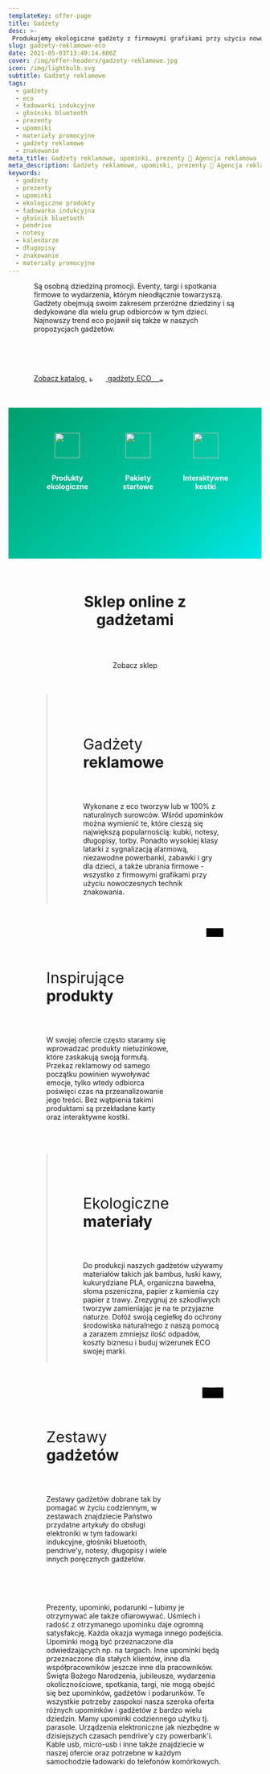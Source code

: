 ```yaml
---
templateKey: offer-page
title: Gadżety
desc: >-
 Produkujemy ekologiczne gadżety z firmowymi grafikami przy użyciu nowoczesnych technik znakowania oraz inspirujące karty MAGIC, ładowarki indukcyjne, głośniki, pendrive'y i wiele innych.
slug: gadzety-reklamowe-eco
date: 2021-05-03T13:49:14.606Z
cover: /img/offer-headers/gadzety-reklamowe.jpg
icon: /img/lightbulb.svg
subtitle: Gadżety reklamowe
tags:
  - gadżety
  - eco
  - ładowarki indukcyjne
  - głośniki bluetooth
  - prezenty
  - upomniki
  - materiały promocyjne
  - gadżety reklamowe
  - znakowanie
meta_title: Gadżety reklamowe, upominki, prezenty 🌱 Agencja reklamowa | Art Open Sp. z o.o.
meta_description: Gadżety reklamowe, upominki, prezenty 🌳 Agencja reklamowa Art Open | Gadżety na każdą okazje idealnie nadające się na prezenty, wykonane z przyjaznych dla środowiska materiałów, ładowarki indukcyjne, głośniki bluetooth, pendrive'y, notesy, długopisy i wiele innych. Zapraszamy do zapoznania się z naszą ofertą!
keywords:
  - gadżety
  - prezenty
  - upominki
  - ekologiczne produkty
  - ładowarka indukcyjna
  - głośnik bluetooth
  - pendrive
  - notesy
  - kalendarze
  - długopisy
  - znakowanie
  - materiały promocyjne
---
```

<div style="margin-left:10%;margin-right:10%">
<p>Są osobną dziedziną promocji. Eventy, targi i spotkania firmowe to wydarzenia, którym nieodłącznie towarzyszą. Gadżety obejmują swoim zakresem przeróżne dziedziny i są dedykowane dla wielu grup odbiorców w tym dzieci. Najnowszy trend eco pojawił się także w naszych propozycjach gadżetów. </p>
<br>
<div style="margin-top:50px">
<a class="button-green" target="_blank"  style="margin-right:5px" href="/katalogi/">Zobacz katalog <img width="10px"  style="vertical-align:middle;margin-left:5px;margin-right:10px;"   alt="katalogi" src='/img/eye.svg'/></a>&nbsp;&nbsp;<a class='button-green' target="_blank"  href='/ekologia/'> gadżety ECO &nbsp;&nbsp;
    <img width="10px"  style="vertical-align:middle;margin-right:5px"   alt="ekologia" src="/img/leaf.svg"/>
 </a>
</div>
</div>


<div style="margin-top:50px;min-height:200px;text-align:center;background-image: linear-gradient(141deg, rgb(0, 158, 108) 0%, rgb(0, 209, 178) 71%, rgb(0, 230, 235) 100%);padding:50px;color:white" class="columns">

<div class="column">
<img src="/img/offer-icons/produkty-ekologiczne.svg" width="50px" />
<br><br>
<p><b>Produkty ekologiczne</b></p>
</div>

<div class="column">
<img src="/img/offer-icons/pakiety-startowe.svg" width="50px" />
<br><br>
<p><b>Pakiety startowe</b></p>
</div>

<div class="column">
<img src="/img/offer-icons/interaktywne-kostki.svg" width="50px" />
<br><br>
<p><b>Interaktywne kostki</b></p>
</div>

</div>

<div style="margin-left:10%;margin-right:10%;padding:5%;text-align:center">
<h3 style="font-size:30px"> Sklep online z gadżetami </h3>
<br><br>
<a class="button-green">Zobacz sklep</a>
</div>

<div class="columns" style="margin-left:10%;margin-right:10%;padding:5%">
<div class="column" style="padding:0px">
<img class="oimg" width="100%" src="https://artopen.pl/images/2020/04/07/zestaw-eco.jpg" />
</div>
<div class="column" style="margin-top:50px;padding-left:50px">
<p style="font-size:30px">Gadżety <b>reklamowe</b></p>
<br>
<p>
Wykonane z eco tworzyw lub w 100% z naturalnych surowców. Wśród upominków można wymienić te, które cieszą się największą popularnością: kubki, notesy, długopisy, torby. Ponadto wysokiej klasy latarki z sygnalizacją alarmową, niezawodne powerbanki, zabawki i gry dla dzieci, a także ubrania firmowe - wszystko z firmowymi grafikami przy użyciu nowoczesnych technik znakowania.
</p>
</div>
</div>

<div class="columns" style="margin-left:10%;margin-right:10%;padding:5%">
<div class="column" style="margin-top:50px;padding-right:50px">
<p style="font-size:30px">Inspirujące <b>produkty</b></p>
<br>
<p>
W swojej ofercie często staramy się wprowadzać produkty nietuzinkowe, które zaskakują swoją formułą. Przekaz reklamowy od samego początku powinien wywoływać emocje, tylko wtedy odbiorca poświęci czas na przeanalizowanie jego treści. Bez wątpienia takimi produktami są przekładane karty oraz interaktywne kostki.</p>
</div>
<div class="column" style="padding:0px">
<video class="oimg" width="100%" poster="/img/video-poster.svg" src="https://artopen.pl/film/Toyota.mp4" controls async  />
</div>
</div>

<div class="columns" style="margin-left:10%;margin-right:10%;padding:5%">
<div class="column" style="padding:0px">
<img class="oimg" width="100%" src="https://artopen.pl/images/2020/04/07/zestaw-eco.jpg" />
</div>
<div class="column" style="margin-top:50px;padding-left:50px">
<p style="font-size:30px">Ekologiczne <b>materiały</b></p>
<br>
<p>
Do produkcji naszych gadżetów używamy materiałów takich jak bambus, łuski kawy, kukurydziane PLA, organiczna bawełna, słoma pszeniczna, papier z kamienia czy papier z trawy. Zrezygnuj ze szkodliwych tworzyw zamieniając je na te przyjazne naturze. Dołóź swoją cegiełkę do ochrony środowiska naturalnego z naszą pomocą a zarazem zmniejsz ilość odpadów, koszty biznesu i buduj wizerunek ECO swojej marki.
</p>
</div>
</div>

<div class="columns" style="margin-left:10%;margin-right:10%;padding:5%">
<div class="column" style="margin-top:50px;padding-right:50px">
<p style="font-size:30px">Zestawy <b>gadżetów</b></p>
<br>
<p>
Zestawy gadżetów dobrane tak by pomagać w życiu codziennym, w zestawach znajdziecie Państwo przydatne artykuły do obsługi elektroniki w tym ładowarki indukcyjne, głośniki bluetooth, pendrive'y, notesy, długopisy i wiele innych poręcznych gadżetów. </p>
</div>
<div class="column" style="padding:0px">
<video class="oimg" width="100%" poster="/img/video-poster.svg" src="https://artopen.pl/film/Toyota.mp4" controls async  />
</div>
</div>


<div class="columns" style="margin-left:10%;margin-right:10%;padding:5%">
<p>
Prezenty, upominki, podarunki – lubimy je otrzymywać ale także ofiarowywać. Uśmiech i radość z otrzymanego upominku daje ogromną satysfakcję. Każda okazja wymaga innego podejścia.
Upominki mogą być przeznaczone dla odwiedzających np. na targach. Inne upominki będą przeznaczone dla stałych klientów, inne dla współpracowników jeszcze inne dla pracowników.
Święta Bożego Narodzenia,  jubileusze, wydarzenia okolicznościowe, spotkania, targi, nie mogą obejść się bez upominków, gadżetów i podarunków.
Te wszystkie potrzeby zaspokoi nasza szeroka oferta różnych upominków i gadżetów z bardzo wielu dziedzin. Mamy upominki codziennego użytku tj. parasole. Urządzenia elektroniczne jak niezbędne w dzisiejszych czasach pendrive'y czy powerbank'i. Kable usb, micro-usb i inne także znajdziecie w naszej ofercie oraz potrzebne w każdym samochodzie ładowarki do telefonów komórkowych.
</p>
</div>

